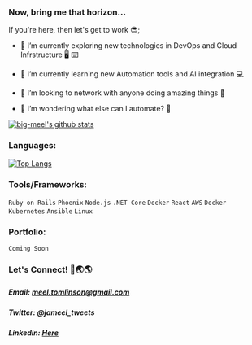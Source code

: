 ### Now, bring me that horizon...

If you're here, then let's get to work 😎;

- 🔭 I’m currently exploring new technologies in DevOps and Cloud Infrstructure :desktop_computer: :keyboard:

- 🌱 I’m currently learning new Automation tools and AI integration :computer:

- 👯 I’m looking to network with anyone doing amazing things :handshake:

- 🤔 I’m wondering what else can I automate?  :thinking:


[![big-meel's github stats](https://github-readme-stats-2-five-sigma.vercel.app/api?username=big-meel&show_icons=true&hide_border=true&theme=radical)](https://github.com/big-meel/github-readme-stats-2)


### Languages:

[![Top Langs](https://github-readme-stats-2-five-sigma.vercel.app/api/top-langs/?username=big-meel&layout=compact&hide_border=true&theme=radical)](https://github.com/big-meel/github-readme-stats-2)


### Tools/Frameworks:
`Ruby on Rails`
`Phoenix`
`Node.js`
`.NET Core`
`Docker`
`React`
`AWS`
`Docker`
`Kubernetes`
`Ansible`
`Linux`

### Portfolio:
`Coming Soon`

### Let's Connect! 🔗🌏🌎
##### Email: meel.tomlinson@gmail.com
##### Twitter: @jameel_tweets
##### Linkedin: [Here](https://www.linkedin.com/in/jameel-tomlinson-7b3379203/)




